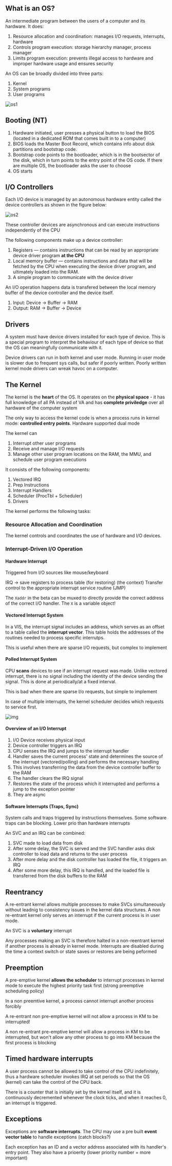 ## What is an OS?

An intermediate program between the users of a computer and its hardware. It does:

1. Resource allocation and coordination: manages I/O requests, interrupts, hardware
2. Controls program execution: storage hierarchy manager, process manager
3. Limits program execution: prevents illegal access to hardware and improper hardware usage and ensures security

An OS can be broadly divided into three parts:

1. Kernel
2. System programs
3. User programs

![os1](https://natalieagus.github.io/50005/assets/images/week1/2.png)

## Booting (NT)

1. Hardware initiated, user presses a physical button to load the BIOS (located in a dedicated ROM that comes built in to a computer)
2. BIOS loads the Master Boot Record, which contains info about disk partitions and bootstrap code.
3. Bootstrap code points to the bootloader, which is in the bootsector of the disk, which in turn points to the entry point of the OS code. If there are multiple OS, the bootloader asks the user to choose
4. OS starts

## I/O Controllers

Each I/O device is managed by an autonomous hardware entity called the device controllers as shown in the figure below:

![os2](https://natalieagus.github.io/50005/assets/images/week1/6.png)

These controller devices are asynchronous and can execute instructions independently of the CPU

The following components make up a device controller:

1. Registers — contains instructions that can be read by an appropriate device driver program **at the CPU**
2. Local memory buffer — contains instructions and data that will be fetched by the CPU when executing the device driver program, and ultimately loaded into the RAM.
3. A simple program to communicate with the device driver

An I/O operation happens data is transfered between the local memory buffer of the device controller and the device itself.

1. Input: Device -> Buffer -> RAM
1. Output: RAM -> Buffer -> Device

## Drivers
A system must have device drivers installed for each type of device. This is a special program to interpret the behaviour of each type of device so that the OS can meaningfully communicate with it.

Device drivers can run in both kernel and user mode. Running in user mode is slower due to frequent sys calls, but safer if poorly written. Poorly written kernel mode drivers can wreak havoc on a computer.

## The Kernel

The kernel is the **heart** of the OS. It operates on the **physical space** - it has full knowledge of all PA instead of VA and has **complete priviledge** over all hardware of the computer system

The only way to access the kernel code is when a process runs in kernel mode: **controlled entry points**. Hardware supported dual mode

The kernel can

1. Interrupt other user programs
2. Receive and manage I/O requests
3. Manage other user program locations on the RAM, the MMU, and schedule user program executions

It consists of the following components:

1. Vectored IRQ
2. Prep Instructions
3. Interrupt Handlers
4. Scheduler (ProcTbl + Scheduler)
5. Drivers

The kernel performs the following tasks:

### Resource Allocation and Coordination

The kernel controls and coordinates the use of hardware and I/O devices.

### Interrupt-Driven I/O Operation

#### Hardware Interrupt

Triggered from I/O sources like mouse/keyboard

IRQ -> save registers to process table (for restoring) (the context)
Transfer control to the appropriate interrupt service routine (JMP)

The `Xaddr` in the beta can be muxed to directly provide the correct address of the correct I/O handler. The `X` is a variable object!

#### Vectored Interrupt System

In a VIS, the interrupt signal includes an address, which serves as an offset to a table called the **interrupt vector**. This table holds the addresses of the routines needed to process specific interrutps.

This is useful when there are sparse I/O requests, but complex to implement

#### Polled Interrupt System

CPU **scans** devices to see if an interrupt request was made. Unlike vectored interrupt, there is no signal including the identity of the device sending the signal. This is done at periodically/at a fixed interval.

This is bad when there are sparse I/o requests, but simple to implement

In case of multiple interrupts, the kernel scheduler decides which requests to service first.

![img](https://natalieagus.github.io/50005/assets/images/week1/9.png)

#### Overview of an I/O Interrupt

1. I/O Device receives physical input
2. Device controller triggers an IRQ
3. CPU senses the IRQ and jumps to the interrupt handler
4. Handler saves the current process' state and determines the source of the interrupt (vectored/polling) and performs the necessary handling
5. This involves transferring the data from the device controller buffer to the RAM
6. The handler clears the IRQ signal
7. Restores the state of the process which it interrupted and performs a jump to the exception pointer
8. They are async

#### Software Interrupts (Traps, Sync)

System calls and traps triggered by instructions themselves. Some software traps can be blocking. Lower prio than hardware interrupts

An SVC and an IRQ can be combined:

1. SVC made to load data from disk
2. After some delay, the SVC is served and the SVC handler asks disk controller to load data and returns to the user process
3. After more delay and the disk controller has loaded the file, it triggers an IRQ
4. After some more delay, this IRQ is handled, and the loaded file is transferred from the disk buffers to the RAM

## Reentrancy

A re-entrant kernel allows multiple processes to make SVCs simultaneously without leadnig to consistency issues in the kernel data structures. A non re-entrant kernel only serves an interrupt if the current process is in user mode.

An SVC is a **voluntary** interrupt

Any processes making an SVC is therefore halted in a non-reentrant kernel if another process is already in kernel mode. Interrupts are disabled during the time a context switch or state saves or restores are being peformed

## Preemption

A pre-emptive kernel **allows the scheduler** to interrupt processes in kernel mode to execute the highest priority task first (strong preemptive scheduling policy)

In a non preemtive kernel, a process cannot interrupt another process forcibly

A re-entrant non pre-emptive kernel will not allow a process in KM to be interrupted!

A non re-entrant pre-emptive kernel will allow a process in KM to be interrupted, but won't allow any other process to go into KM because the first process is blocking

## Timed hardware interrupts

A user process cannot be allowed to take control of the CPU indefinitely, thus a hardware scheduler invokes IRQ at set periods so that the OS (kernel) can take the control of the CPU back.

There is a counter that is initially set by the kernel itself, and it is continuously decremented whenever the clock ticks, and when it reaches 0, an interrupt is triggered.

## Exceptions

Exceptions are **software interrupts**. The CPU may use a pre built **event vector table** to handle exceptions (catch blocks?)

Each exception has an ID and a vector address associated with its handler's entry point. They also have a prioerity (lower priority number = more important)